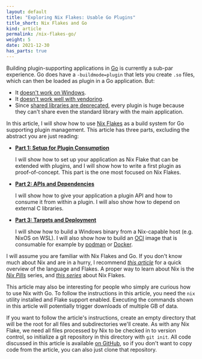 ```yaml
---
layout: default
title: "Exploring Nix Flakes: Usable Go Plugins"
title_short: Nix Flakes and Go
kind: article
permalink: /nix-flakes-go/
weight: 5
date: 2021-12-30
has_parts: true
---
```


Building plugin-supporting applications in [Go](https://go.dev/) is currently a sub-par experience.
Go does have a `-buildmode=plugin` that lets you create `.so` files, which can then be loaded as plugin in a Go application. But:

 * It [doesn't work on Windows][1].
 * It [doesn't work well with vendoring][2].
 * Since [shared libraries are deprecated][3], every plugin is huge because they can't share even the standard library with the main application.

In this article, I will show how to use [Nix Flakes][4] as a build system for Go supporting plugin management.
This article has three parts, excluding the abstract you are just reading:

 * **[Part 1: Setup for Plugin Consumption](part1/)**
 
   I will show how to set up your application as Nix Flake that can be extended with plugins, and I will show how to write a first plugin as proof-of-concept.
   This part is the one most focused on Nix Flakes.
 
 * **[Part 2: APIs and Dependencies](part2/)**
 
   I will show how to give your application a plugin API and how to consume it from within a plugin.
   I will also show how to depend on external C libraries.
 
 * **[Part 3: Targets and Deployment](part3/)**
 
   I will show how to build a Windows binary from a Nix-capable host (e.g. NixOS on WSL).
   I will also show how to build an [OCI][5] image that is consumable for example by [podman][6] or [Docker][7].

I will assume you are familiar with Nix Flakes and Go.
If you don't know much about Nix and are in a hurry, I recommend [*this article*](https://serokell.io/blog/practical-nix-flakes) for a quick overview of the language and Flakes.
A proper way to learn about Nix is the [*Nix Pills*](https://nixos.org/guides/nix-pills/) series, and [*this series*](https://www.tweag.io/blog/2020-05-25-flakes/) about Nix Flakes.

This article may also be interesting for people who simply are curious how to use Nix with Go.
To follow the instructions in this article, you need the `nix` utility installed and Flake support enabled.
Executing the commands shown in this article will potentially trigger downloads of multiple GB of data.
 
If you want to follow the article's instructions, create an empty directory that will be the root for all files and subdirectories we'll create.
As with any Nix Flake, we need all files processed by Nix to be checked in to version control, so initialize a git repository in this directory with `git init`.
All code discussed in this article is available [on GitHub][8], so if you don't want to copy code from the article, you can also just clone that repository.

 [1]: https://github.com/golang/go/issues/19282
 [2]: https://github.com/golang/go/issues/20481
 [3]: https://github.com/golang/go/issues/47788
 [4]: https://nixos.wiki/wiki/Flakes
 [5]: https://opencontainers.org
 [6]: https://podman.io
 [7]: https://www.docker.com
 [8]: https://github.com/flyx/nix-flakes-go-plugins